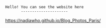     Hello! You can see the website here
           ---------------------
https://nadiawho.github.io/Blog_Photos_Paris/
